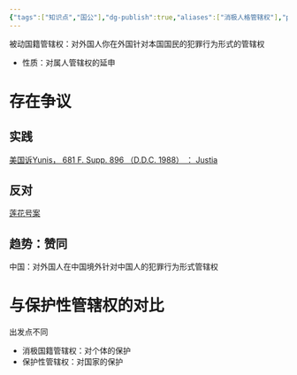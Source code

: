 ```yaml
---
{"tags":["知识点","国公"],"dg-publish":true,"aliases":["消极人格管辖权"],"permalink":"/学习笔记studyup/国际公法/被动国籍管辖权/","dgPassFrontmatter":true,"created":"2024-11-06T19:26:59.449+08:00","updated":"2024-11-06T19:35:16.911+08:00"}
---
```


被动国籍管辖权：对外国人你在外国针对本国国民的犯罪行为形式的管辖权
- 性质：对属人管辖权的延申
# 存在争议
## 实践
[美国诉Yunis， 681 F. Supp. 896 （D.D.C. 1988） ： Justia](https://law.justia.com/cases/federal/district-courts/FSupp/681/896/1800418/)
## 反对
[莲花号案](https://zh.wikipedia.org/wiki/%E8%93%AE%E8%8A%B1%E8%99%9F%E6%A1%88)
## 趋势：赞同
中国：对外国人在中国境外针对中国人的犯罪行为形式管辖权
# 与保护性管辖权的对比
出发点不同
- 消极国籍管辖权：对个体的保护
- 保护性管辖权：对国家的保护